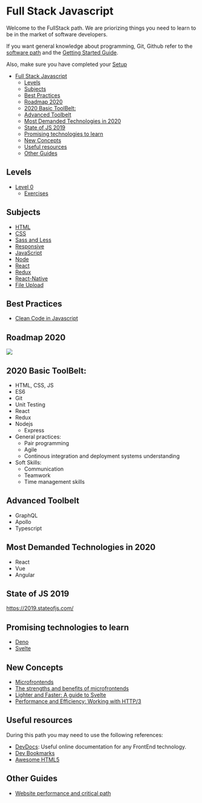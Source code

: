 # Full Stack Javascript

Welcome to the FullStack path. 
We are priorizing things you need to learn to be in the market of software developers. 

If you want general knowledge about programming, Git, Github refer to the [software path](/program/software/README.md) and the [Getting Started Guide](program/software/getting_started.md).

Also, make sure you have completed your [Setup](program/frontend/setup/README.md)

- [Full Stack Javascript](#full-stack-javascript)
  - [Levels](#levels)
  - [Subjects](#subjects)
  - [Best Practices](#best-practices)
  - [Roadmap 2020](#roadmap-2020)
  - [2020 Basic ToolBelt:](#2020-basic-toolbelt)
  - [Advanced Toolbelt](#advanced-toolbelt)
  - [Most Demanded Technologies in 2020](#most-demanded-technologies-in-2020)
  - [State of JS 2019](#state-of-js-2019)
  - [Promising technologies to learn](#promising-technologies-to-learn)
  - [New Concepts](#new-concepts)
  - [Useful resources](#useful-resources)
  - [Other Guides](#other-guides)

## Levels
- [Level 0](program/frontend/level-0/README.md)
    - [Exercises](program/frontend/level-0/EXERCISES.md)

## Subjects 
- [HTML](program/frontend/html.md)
- [CSS](program/frontend/css.md)
- [Sass and Less](program/frontend/csspreprocessors.md)
- [Responsive](program/frontend/responsive.md)
- [JavaScript](program/frontend/js.md)
- [Node](program/frontend/node.md)
- [React](program/frontend/react.md)
- [Redux](program/frontend/redux.md)
- [React-Native](program/frontend/react-native.md)
- [File Upload](program/frontend/file_upload.md)

## Best Practices
- [Clean Code in Javascript](https://github.com/ryanmcdermott/clean-code-javascript)

## Roadmap 2020

![](https://roadmap.sh/roadmaps/frontend.png)

## 2020 Basic ToolBelt:
- HTML, CSS, JS
- ES6
- Git
- Unit Testing
- React
- Redux
- Nodejs
    - Express
- General practices:
    - Pair programming
    - Agile
    - Continous integration and deployment systems understanding
- Soft Skills:
    - Communication
    - Teamwork
    - Time management skills

## Advanced Toolbelt
- GraphQL
- Apollo
- Typescript

## Most Demanded Technologies in 2020 

- React
- Vue
- Angular

## State of JS 2019

https://2019.stateofjs.com/


## Promising technologies to learn

- [Deno](https://github.com/denolib/awesome-deno)
- [Svelte](https://svelte.dev/)

## New Concepts

- [Microfrontends](https://github.com/ChristianUlbrich/awesome-microfrontends)
- [The strengths and benefits of microfrontends](https://www.toptal.com/front-end/micro-frontends-strengths-benefits)
- [Lighter and Faster: A guide to Svelte](https://www.toptal.com/front-end/svelte-framework-guide)
- [Performance and Efficiency: Working with HTTP/3](https://www.toptal.com/web/performance-working-with-http-3)

## Useful resources
During this path you may need to use the following references: 

- [DevDocs](https://devdocs.io/): Useful online documentation for any FrontEnd technology.
- [Dev Bookmarks](https://github.com/dypsilon/frontend-dev-bookmarks)
- [Awesome HTML5](https://github.com/diegocard/awesome-html5)

## Other Guides

- [Website performance and critical path](https://www.toptal.com/web/website-performance-critical-rendering-path)